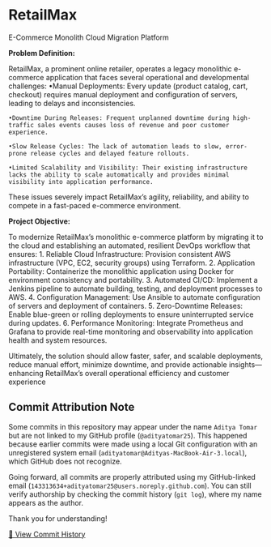 # RetailMax
E-Commerce Monolith Cloud Migration Platform

**Problem Definition:**

RetailMax, a prominent online retailer, operates a legacy monolithic e-commerce application that faces several operational and developmental challenges:
	•Manual Deployments: Every update (product catalog, cart, checkout) requires manual deployment and configuration of servers, leading to delays and inconsistencies.

	•Downtime During Releases: Frequent unplanned downtime during high-traffic sales events causes loss of revenue and poor customer experience.

	•Slow Release Cycles: The lack of automation leads to slow, error-prone release cycles and delayed feature rollouts.

	•Limited Scalability and Visibility: Their existing infrastructure lacks the ability to scale automatically and provides minimal visibility into application performance.

These issues severely impact RetailMax’s agility, reliability, and ability to compete in a fast-paced e-commerce environment.

 **Project Objective:**

To modernize RetailMax’s monolithic e-commerce platform by migrating it to the cloud and establishing an automated, resilient DevOps workflow that ensures:
	1.	Reliable Cloud Infrastructure: Provision consistent AWS infrastructure (VPC, EC2, security groups) using Terraform.
	2.	Application Portability: Containerize the monolithic application using Docker for environment consistency and portability.
	3.	Automated CI/CD: Implement a Jenkins pipeline to automate building, testing, and deployment processes to AWS.
	4.	Configuration Management: Use Ansible to automate configuration of servers and deployment of containers.
	5.	Zero-Downtime Releases: Enable blue-green or rolling deployments to ensure uninterrupted service during updates.
	6.	Performance Monitoring: Integrate Prometheus and Grafana to provide real-time monitoring and observability into application health and system resources.

Ultimately, the solution should allow faster, safer, and scalable deployments, reduce manual effort, minimize downtime, and provide actionable insights—enhancing RetailMax’s overall operational efficiency and customer experience


## Commit Attribution Note

Some commits in this repository may appear under the name `Aditya Tomar` but are not linked to my GitHub profile (`@adityatomar25`). This happened because earlier commits were made using a local Git configuration with an unregistered system email (`adityatomar@Adityas-MacBook-Air-3.local`), which GitHub does not recognize.

Going forward, all commits are properly attributed using my GitHub-linked email (`143313634+adityatomar25@users.noreply.github.com`). You can still verify authorship by checking the commit history (`git log`), where my name appears as the author.

Thank you for understanding!

[🔗 View Commit History](https://github.com/adityatomar25/RetailMax/commits/main)

